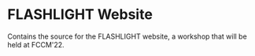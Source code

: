 # FLASHLIGHT Website

Contains the source for the FLASHLIGHT website, a workshop that will be held at FCCM'22.
